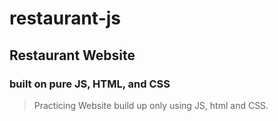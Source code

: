 # restaurant-js

## Restaurant Website

### built on pure JS, HTML, and CSS

> Practicing Website build up only using JS, html and CSS.

